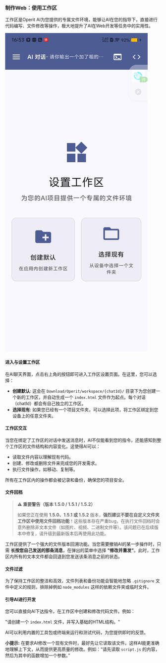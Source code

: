 ### 制作Web：使用工作区

工作区是Operit AI为您提供的专属文件环境，能够让AI在您的指导下，直接进行代码编写、文件修改等操作，极大地提升了AI在Web开发等任务中的实用性。

![设置工作区](/manuals/assets/workspace/image.png)

#### 进入与设置工作区

在AI聊天界面，点击右上角的按钮即可进入工作区设置页面。在这里，您可以选择：

*   **创建默认**: 这会在 `Download/Operit/workspace/{chatId}/` 目录下为您创建一个新的工作区，并自动生成一个 `index.html` 文件作为起点。每个对话（chatId）都会有自己独立的工作区。
*   **选择现有**: 如果您已经有一个项目文件夹，可以选择此项，将工作区绑定到您设备上的任意文件夹。

#### 工作区交互

当您在绑定了工作区的对话中发送消息时，AI不仅能看到您的指令，还能感知到整个工作区的文件结构和内容变化。这使得AI可以：

*   读取文件内容以理解现有代码。
*   创建、修改或删除文件来完成您的开发需求。
*   执行文件操作，如移动、复制等。

所有在工作区内的操作都会被记录和备份，确保您的项目安全。

#### 文件回档

> **⚠️ 重要警告（版本 1.5.0 / 1.5.1 / 1.5.2）**
> 
> 如果您正在使用 **1.5.0、1.5.1 或 1.5.2** 版本，**强烈建议不要在自定义文件夹工作区中使用文件回档功能**！这些版本存在严重bug，在执行文件回档时会意外删除非文本文件（如图片、视频、二进制文件等）。该问题已在后续版本中修复，请升级到最新版本后再使用此功能。

工作区提供了一个强大的文件版本回溯功能。当您需要撤销AI的某一步操作时，只需 **长按您自己发送的那条消息**，在弹出的菜单中选择 **"修改并重发"**。此时，工作区内所有的文本文件都会回退到您发送该条消息之前的状态。

#### 文件过滤

为了保持工作区的整洁和高效，文件列表和备份功能会智能地忽略 `.gitignore` 文件中定义的规则，排除掉例如 `node_modules` 这样的依赖文件夹或临时文件。

#### 引导AI进行开发

您可以直接向AI下达指令，在工作区中创建和修改代码文件。例如：

"请创建一个 `index.html` 文件，并写入基础的HTML结构。"

AI可以利用内置的工具包或终端来运行和测试代码，为您提供即时的反馈。

**小提示:** 在要求AI修改一个现有文件时，最好先让它读取该文件。这样AI能更准确地理解上下文，从而提供更高质量的修改。例如：“请先读取 `script.js` 的内容，然后为其中的函数增加一个参数。”
